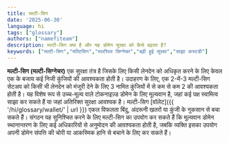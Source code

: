 ```yaml
---
title: मल्टी-सिग
date: '2025-06-30'
language: hi
tags: ["glossary"]
authors: ["namefiteam"]
description: मल्टी-सिग क्या है और यह डोमेन सुरक्षा को कैसे बढ़ाता है?
keywords: ["मल्टी-सिग","मल्टिसिग","मल्टीपल सिग्नेचर","बढ़ी हुई सुरक्षा","साझा कस्टडी"]
---
```


**मल्टी-सिग (मल्टी-सिग्नेचर)** एक सुरक्षा तंत्र है जिसके लिए किसी लेनदेन को अधिकृत करने के लिए केवल एक के बजाय कई निजी कुंजियों की आवश्यकता होती है। उदाहरण के लिए, एक 2-में-3 मल्टी-सिग सेटअप को किसी भी लेनदेन को मंजूरी देने के लिए 3 नामित कुंजियों में से कम से कम 2 की आवश्यकता होती है। यह विशेष रूप से उच्च-मूल्य वाले टोकनाइज़्ड डोमेन के लिए मूल्यवान है, जहां कई पक्ष स्वामित्व साझा कर सकते हैं या जहां अतिरिक्त सुरक्षा आवश्यक है। मल्टी-सिग [वॉलेट]({{ '/hi/glossary/wallet/' | url }}) एकल विफलता बिंदु, अंदरूनी खतरों या कुंजी के नुकसान से बचा सकते हैं। संगठन यह सुनिश्चित करने के लिए मल्टी-सिग का उपयोग कर सकते हैं कि मूल्यवान डोमेन स्थानान्तरण के लिए कई अधिकारियों से अनुमोदन की आवश्यकता होती है, जबकि व्यक्ति इसका उपयोग अपनी डोमेन संपत्ति की चोरी या आकस्मिक हानि से बचाने के लिए कर सकते हैं।